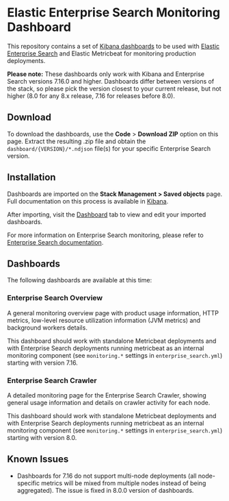 # Elastic Enterprise Search Monitoring Dashboard

This repository contains a set of [Kibana dashboards](https://www.elastic.co/guide/en/kibana/current/dashboard.html) to be used with [Elastic Enterprise Search](https://www.elastic.co/enterprise-search) and Elastic Metricbeat for monitoring production deployments.

**Please note:** These dashboards only work with Kibana and Enterprise Search versions 7.16.0 and higher. Dashboards differ between versions of the stack, so please pick the version closest to your current release, but not higher (8.0 for any 8.x release, 7.16 for releases before 8.0).

## Download

To download the dashboards, use the **Code** > **Download ZIP** option on this page. Extract the resulting .zip file and obtain the `dashboard/{VERSION}/*.ndjson` file(s) for your specific Enterprise Search version.

## Installation

Dashboards are imported on the **Stack Management > Saved objects** page. Full documentation on this process is available in [Kibana](https://www.elastic.co/guide/en/kibana/current/managing-saved-objects.html).

After importing, visit the [Dashboard](https://www.elastic.co/guide/en/kibana/current/dashboard.html) tab to view and edit your imported dashboards.

For more information on Enterprise Search monitoring, please refer to [Enterprise Search documentation](https://www.elastic.co/guide/en/enterprise-search/current/index.html).

## Dashboards

The following dashboards are available at this time:

### Enterprise Search Overview

A general monitoring overview page with product usage information, HTTP metrics, low-level resource utilization information (JVM metrics) and background workers details.

This dashboard should work with standalone Metricbeat deployments and with Enterprise Search deployments running metricbeat as an internal monitoring component (see `monitoring.*` settings in `enterprise_search.yml`) starting with version 7.16.

### Enterprise Search Crawler

A detailed monitoring page for the Enterprise Search Crawler, showing general usage information and details on crawler activity for each node.

This dashboard should work with standalone Metricbeat deployments and with Enterprise Search deployments running metricbeat as an internal monitoring component (see `monitoring.*` settings in `enterprise_search.yml`) starting with version 8.0.

## Known Issues

* Dashboards for 7.16 do not support multi-node deployments (all node-specific metrics will be mixed from multiple nodes instead of being aggregated). The issue is fixed in 8.0.0 version of dashboards.

